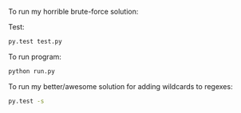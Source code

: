 
To run my horrible brute-force solution:

Test:
```bash
py.test test.py
```

To run program:
```bash
python run.py
```

To run my better/awesome solution for adding wildcards to regexes:

```bash
py.test -s
```